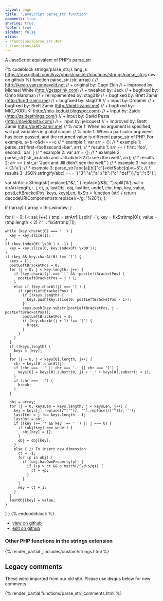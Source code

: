 ```yaml
---
layout: page
title: "JavaScript parse_str function"
comments: true
sharing: true
footer: true
sidebar: false
alias:
- /functions/parse_str:484
- /functions/484
---
```

<!-- Generated by Rakefile:build -->
A JavaScript equivalent of PHP's parse_str

{% codeblock strings/parse_str.js lang:js https://raw.github.com/kvz/phpjs/master/functions/strings/parse_str.js raw on github %}
function parse_str (str, array) {
  // http://kevin.vanzonneveld.net
  // +   original by: Cagri Ekin
  // +   improved by: Michael White (http://getsprink.com)
  // +    tweaked by: Jack
  // +   bugfixed by: Onno Marsman
  // +   reimplemented by: stag019
  // +   bugfixed by: Brett Zamir (http://brett-zamir.me)
  // +   bugfixed by: stag019
  // +   input by: Dreamer
  // +   bugfixed by: Brett Zamir (http://brett-zamir.me)
  // +   bugfixed by: MIO_KODUKI (http://mio-koduki.blogspot.com/)
  // +   input by: Zaide (http://zaidesthings.com/)
  // +   input by: David Pesta (http://davidpesta.com/)
  // +   input by: jeicquest
  // +   improved by: Brett Zamir (http://brett-zamir.me)
  // %        note 1: When no argument is specified, will put variables in global scope.
  // %        note 1: When a particular argument has been passed, and the returned value is different parse_str of PHP. For example, a=b=c&d====c
  // *     example 1: var arr = {};
  // *     example 1: parse_str('first=foo&second=bar', arr);
  // *     results 1: arr == { first: 'foo', second: 'bar' }
  // *     example 2: var arr = {};
  // *     example 2: parse_str('str_a=Jack+and+Jill+didn%27t+see+the+well.', arr);
  // *     results 2: arr == { str_a: "Jack and Jill didn't see the well." }
  // *     example 3: var abc = {3:'a'};
  // *     example 3: parse_str('abc[a][b]["c"]=def&abc[q]=t+5');
  // *     results 3: JSON.stringify(abc) === '{"3":"a","a":{"b":{"c":"def"}},"q":"t 5"}';


  var strArr = String(str).replace(/^&/, '').replace(/&$/, '').split('&'),
    sal = strArr.length,
    i, j, ct, p, lastObj, obj, lastIter, undef, chr, tmp, key, value,
    postLeftBracketPos, keys, keysLen,
    fixStr = function (str) {
      return decodeURIComponent(str.replace(/\+/g, '%20'));
    };

  if (!array) {
    array = this.window;
  }

  for (i = 0; i < sal; i++) {
    tmp = strArr[i].split('=');
    key = fixStr(tmp[0]);
    value = (tmp.length < 2) ? '' : fixStr(tmp[1]);

    while (key.charAt(0) === ' ') {
      key = key.slice(1);
    }
    if (key.indexOf('\x00') > -1) {
      key = key.slice(0, key.indexOf('\x00'));
    }
    if (key && key.charAt(0) !== '[') {
      keys = [];
      postLeftBracketPos = 0;
      for (j = 0; j < key.length; j++) {
        if (key.charAt(j) === '[' && !postLeftBracketPos) {
          postLeftBracketPos = j + 1;
        }
        else if (key.charAt(j) === ']') {
          if (postLeftBracketPos) {
            if (!keys.length) {
              keys.push(key.slice(0, postLeftBracketPos - 1));
            }
            keys.push(key.substr(postLeftBracketPos, j - postLeftBracketPos));
            postLeftBracketPos = 0;
            if (key.charAt(j + 1) !== '[') {
              break;
            }
          }
        }
      }
      if (!keys.length) {
        keys = [key];
      }
      for (j = 0; j < keys[0].length; j++) {
        chr = keys[0].charAt(j);
        if (chr === ' ' || chr === '.' || chr === '[') {
          keys[0] = keys[0].substr(0, j) + '_' + keys[0].substr(j + 1);
        }
        if (chr === '[') {
          break;
        }
      }

      obj = array;
      for (j = 0, keysLen = keys.length; j < keysLen; j++) {
        key = keys[j].replace(/^['"]/, '').replace(/['"]$/, '');
        lastIter = j !== keys.length - 1;
        lastObj = obj;
        if ((key !== '' && key !== ' ') || j === 0) {
          if (obj[key] === undef) {
            obj[key] = {};
          }
          obj = obj[key];
        }
        else { // To insert new dimension
          ct = -1;
          for (p in obj) {
            if (obj.hasOwnProperty(p)) {
              if (+p > ct && p.match(/^\d+$/g)) {
                ct = +p;
              }
            }
          }
          key = ct + 1;
        }
      }
      lastObj[key] = value;
    }
  }
}
{% endcodeblock %}

 - [view on github](https://github.com/kvz/phpjs/blob/master/functions/strings/parse_str.js)
 - [edit on github](https://github.com/kvz/phpjs/edit/master/functions/strings/parse_str.js)


### Other PHP functions in the strings extension
{% render_partial _includes/custom/strings.html %}
## Legacy comments
These were imported from our old site. Please use disqus below for new comments
<div style="overflow-y: scroll; max-height: 500px;">
{% render_partial functions/parse_str/_comments.html %}
</div>
